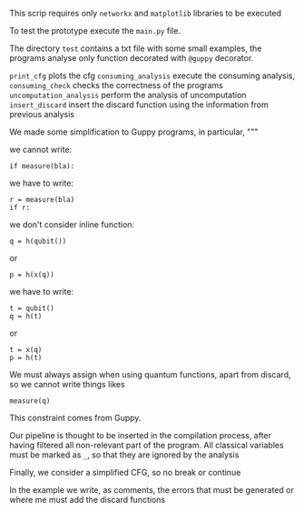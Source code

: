 
This scrip requires only `networkx` and `matplotlib` libraries to be executed

To test the prototype execute the `main.py` file.

The directory `test` contains a txt file with some small examples, the programs analyse only function decorated with `@guppy` decorator.

`print_cfg` plots the cfg
`consuming_analysis` execute the consuming analysis, 
`consuming_check` checks the correctness of the programs
`uncomputation_analysis` perform the analysis of uncomputation
`insert_discard` insert the discard function using the information from previous analysis

We made some simplification to Guppy programs, in particular, """

we cannot write:

    if measure(bla):

we have to write:

    r = measure(bla)
    if r:
    

we don't consider inline function:

    q = h(qubit())

or

    p = h(x(q))
    
we have to write:

    t = qubit()
    q = h(t)
or

    t = x(q)    
    p = h(t)    
    
   
    
We must always assign when using quantum functions, apart from discard, so we cannot write things likes

    measure(q)

This constraint comes from Guppy.

Our pipeline is thought to be inserted in the compilation process, after having filtered all non-relevant part of the program.
All classical variables must be marked as `_`, so that they are ignored by the analysis

Finally, we consider a simplified CFG, so no break or continue


In the example we write, as comments, the errors that must be generated or where me must add the discard functions

